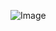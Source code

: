 ![Image](https://media.istockphoto.com/photos/colorful-background-of-pastel-powder-explosionrainbow-color-dust-on-picture-id1180542165?k=20&m=1180542165&s=612x612&w=0&h=43hlhk8qdGYP4V-u3AAxD3kPDRIzHjMNWpr-VdBQ2Js=)
